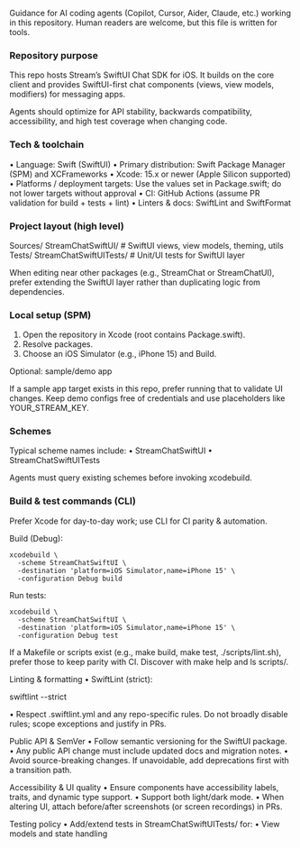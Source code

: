 Guidance for AI coding agents (Copilot, Cursor, Aider, Claude, etc.) working in this repository. Human readers are welcome, but this file is written for tools.

### Repository purpose

This repo hosts Stream’s SwiftUI Chat SDK for iOS. It builds on the core client and provides SwiftUI-first chat components (views, view models, modifiers) for messaging apps.

Agents should optimize for API stability, backwards compatibility, accessibility, and high test coverage when changing code.

### Tech & toolchain
  • Language: Swift (SwiftUI)
  • Primary distribution: Swift Package Manager (SPM) and XCFrameworks
  • Xcode: 15.x or newer (Apple Silicon supported)
  • Platforms / deployment targets: Use the values set in Package.swift; do not lower targets without approval
  • CI: GitHub Actions (assume PR validation for build + tests + lint)
  • Linters & docs: SwiftLint and SwiftFormat

### Project layout (high level)

Sources/
  StreamChatSwiftUI/       # SwiftUI views, view models, theming, utils
Tests/
  StreamChatSwiftUITests/  # Unit/UI tests for SwiftUI layer

When editing near other packages (e.g., StreamChat or StreamChatUI), prefer extending the SwiftUI layer rather than duplicating logic from dependencies.

### Local setup (SPM)
  1.  Open the repository in Xcode (root contains Package.swift).
  2.  Resolve packages.
  3.  Choose an iOS Simulator (e.g., iPhone 15) and Build.

Optional: sample/demo app

If a sample app target exists in this repo, prefer running that to validate UI changes. Keep demo configs free of credentials and use placeholders like YOUR_STREAM_KEY.

### Schemes

Typical scheme names include:
  • StreamChatSwiftUI
  • StreamChatSwiftUITests

Agents must query existing schemes before invoking xcodebuild.

### Build & test commands (CLI)

Prefer Xcode for day-to-day work; use CLI for CI parity & automation.

Build (Debug):

```
xcodebuild \
  -scheme StreamChatSwiftUI \
  -destination 'platform=iOS Simulator,name=iPhone 15' \
  -configuration Debug build
```

Run tests:

```
xcodebuild \
  -scheme StreamChatSwiftUI \
  -destination 'platform=iOS Simulator,name=iPhone 15' \
  -configuration Debug test
```

If a Makefile or scripts exist (e.g., make build, make test, ./scripts/lint.sh), prefer those to keep parity with CI. Discover with make help and ls scripts/.

Linting & formatting
  • SwiftLint (strict):

swiftlint --strict

  • Respect .swiftlint.yml and any repo-specific rules. Do not broadly disable rules; scope exceptions and justify in PRs.

Public API & SemVer
  • Follow semantic versioning for the SwiftUI package.
  • Any public API change must include updated docs and migration notes.
  • Avoid source-breaking changes. If unavoidable, add deprecations first with a transition path.

Accessibility & UI quality
  • Ensure components have accessibility labels, traits, and dynamic type support.
  • Support both light/dark mode.
  • When altering UI, attach before/after screenshots (or screen recordings) in PRs.

Testing policy
  • Add/extend tests in StreamChatSwiftUITests/ for:
  • View models and state handling